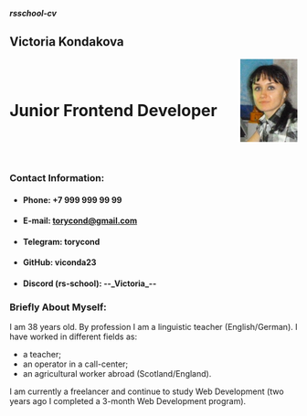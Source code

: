 ***rsschool-cv***
## Victoria Kondakova
<p>
 <img src="./images/photo cv md.png" alt="drawing" width="100" align="right">
</p> <br><br>

# Junior Frontend Developer <br><br><br>

### Contact Information:
* #### Phone: +7 999 999 99 99
* #### E-mail: torycond@gmail.com
* #### Telegram: torycond
* #### GitHub: viconda23
* #### Discord (rs-school): --\_Victoria_\--
### Briefly About Myself:
I am 38 years old. By profession I am a linguistic teacher (English/German). I have worked in different fields as:

* a teacher;
* an operator in a call-center;
* an agricultural worker abroad (Scotland/England).

I am currently a freelancer and continue to study Web Development (two years ago I completed a 3-month Web Development program).




